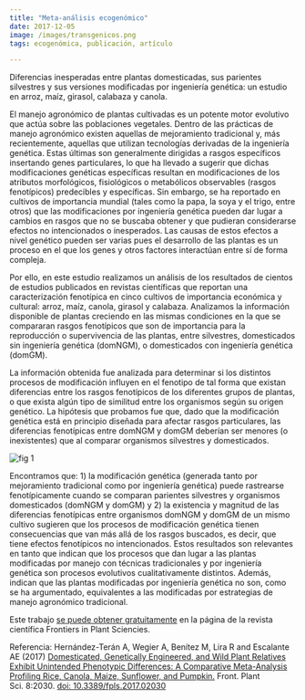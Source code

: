 ```yaml
---
title: "Meta-análisis ecogenómico"
date: 2017-12-05
image: /images/transgenicos.png
tags: ecogenómica, publicación, artículo

---
```


Diferencias inesperadas entre plantas domesticadas, sus parientes
silvestres y sus versiones modificadas por ingeniería genética: un
estudio en arroz, maíz, girasol, calabaza y canola.

El manejo agronómico de plantas cultivadas es un potente motor
evolutivo que actúa sobre las poblaciones vegetales. Dentro de las
prácticas de manejo agronómico existen aquellas de mejoramiento
tradicional y, más recientemente, aquellas que utilizan tecnologías
derivadas de la ingeniería genética. Estas últimas son generalmente
dirigidas a rasgos específicos insertando genes particulares, lo que
ha llevado a sugerir que dichas modificaciones genéticas específicas
resultan en modificaciones de los atributos morfológicos, fisiológicos
o metabólicos observables (rasgos fenotípicos) predecibles y
específicas. Sin embargo, se ha reportado en cultivos de importancia
mundial (tales como la papa, la soya y el trigo, entre otros) que las
modificaciones por ingeniería genética pueden dar lugar a cambios en
rasgos que no se buscaba obtener y que pudieran considerarse efectos
no intencionados o inesperados. Las causas de estos efectos a nivel
genético pueden ser varias pues el desarrollo de las plantas es un
proceso en el que los genes y otros factores interactúan entre sí de
forma compleja.

Por ello, en este estudio realizamos un análisis de los resultados de
cientos de estudios publicados en revistas científicas que reportan
una caracterización fenotípica en cinco cultivos de importancia
económica y cultural: arroz, maíz, canola, girasol y
calabaza. Analizamos la información disponible de plantas creciendo en
las mismas condiciones en la que se compararan rasgos fenotípicos que
son de importancia para la reproducción o supervivencia de las
plantas, entre silvestres, domesticados sin ingeniería genética
(domNGM), o domesticados con ingeniería genética (domGM).

La información obtenida fue analizada para determinar si los distintos
procesos de modificación influyen en el fenotipo de tal forma que
existan diferencias entre los rasgos fenotípicos de los diferentes
grupos de plantas, o que exista algún tipo de similitud entre los
organismos según su origen genético. La hipótesis que probamos fue
que, dado que la modificación genética está en principio diseñada para
afectar rasgos particulares, las diferencias fenotípicas entre domNGM
y domGM deberían ser menores (o inexistentes) que al comparar
organismos silvestres y domesticados.

![fig 1](https://www.frontiersin.org/files/Articles/302033/fpls-08-02030-HTML/image_m/fpls-08-02030-g001.jpg)

Encontramos que: 1) la modificación genética (generada tanto por
mejoramiento tradicional como por ingeniería genética) puede
rastrearse fenotípicamente cuando se comparan parientes silvestres y
organismos domesticados (domNGM y domGM) y 2) la existencia y magnitud
de las diferencias fenotípicas entre organismos domNGM y domGM de un
mismo cultivo sugieren que los procesos de modificación genética
tienen consecuencias que van más allá de los rasgos buscados, es
decir, que tiene efectos fenotípicos no intencionados. Estos
resultados son relevantes en tanto que indican que los procesos que
dan lugar a las plantas modificadas por manejo con técnicas
tradicionales y por ingeniería genética son procesos evolutivos
cualitativamente distintos. Además, indican que las plantas
modificadas por ingeniería genética no son, como se ha argumentado,
equivalentes a las modificadas por estrategias de manejo agronómico
tradicional.

Este trabajo [se puede obtener gratuitamente](https://www.frontiersin.org/articles/10.3389/fpls.2017.02030/full) en la página de la revista
científica Frontiers in Plant Sciencies.

Referencia: Hernández-Terán A, Wegier A, Benítez M, Lira R and Escalante AE (2017) [Domesticated, Genetically Engineered, and Wild Plant Relatives Exhibit Unintended Phenotypic Differences: A Comparative Meta-Analysis Profiling Rice, Canola, Maize, Sunflower, and Pumpkin.](https://www.frontiersin.org/articles/10.3389/fpls.2017.02030/full) Front. Plant Sci. 8:2030. [doi: 10.3389/fpls.2017.02030](https://doi.org/10.3389/fpls.2017.02030)
